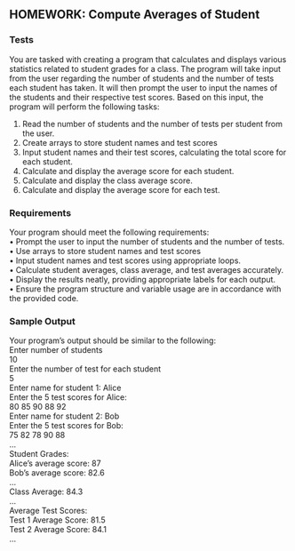 ## HOMEWORK: Compute Averages of Student<br>
### Tests<br>
You are tasked with creating a program that calculates and displays various
statistics related to student grades for a class. The program will take input
from the user regarding the number of students and the number of tests each
student has taken. It will then prompt the user to input the names of the
students and their respective test scores. Based on this input, the program
will perform the following tasks:<br>
1. Read the number of students and the number of tests per student from the user.<br>
2. Create arrays to store student names and test scores<br>
3. Input student names and their test scores, calculating the total score for each student.<br>
4. Calculate and display the average score for each student.<br>
5. Calculate and display the class average score.<br>
6. Calculate and display the average score for each test.<br>
### Requirements<br>
Your program should meet the following requirements:<br>
• Prompt the user to input the number of students and the number of tests.<br>
• Use arrays to store student names and test scores<br>
• Input student names and test scores using appropriate loops.<br>
• Calculate student averages, class average, and test averages accurately.<br>
• Display the results neatly, providing appropriate labels for each output.<br>
• Ensure the program structure and variable usage are in accordance with the provided code.<br>
### Sample Output<br>
Your program’s output should be similar to the following:<br>
Enter number of students<br>
10<br>
Enter the number of test for each student<br>
5<br>
Enter name for student 1: Alice<br>
Enter the 5 test scores for Alice:<br>
80 85 90 88 92<br>
Enter name for student 2: Bob<br>
Enter the 5 test scores for Bob:<br>
75 82 78 90 88<br>
...<br>
Student Grades:<br>
Alice’s average score: 87<br>
Bob’s average score: 82.6<br>
...<br>
Class Average: 84.3<br>
...<br>
Average Test Scores:<br>
Test 1 Average Score: 81.5<br>
Test 2 Average Score: 84.1<br>
...<br>
